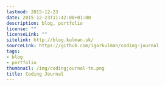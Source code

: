 ```yaml
---
lastmod: 2015-12-23
date: 2015-12-23T11:42:00+01:00
description: blog, portfolio
license: ""
licenseLink: ""
sitelink: http://blog.kulman.sk/
sourceLink: https://github.com/igorkulman/coding-journal
tags:
- blog
- portfolio
thumbnail: /img/codingjournal-tn.png
title: Coding Journal
---
```


